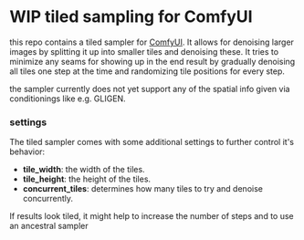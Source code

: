 # WIP tiled sampling for ComfyUI

this repo contains a tiled sampler for [ComfyUI](https://github.com/comfyanonymous/ComfyUI). It allows for denoising larger images by splitting it up into smaller tiles and denoising these. It tries to minimize any seams for showing up in the end result by gradually denoising all tiles one step at the time and randomizing tile positions for every step.

the sampler currently does not yet support any of the spatial info given via conditionings like e.g. GLIGEN.

### settings

The tiled sampler comes with some additional settings to further control it's behavior:

- **tile_width**: the width of the tiles.
- **tile_height**: the height of the tiles.
- **concurrent_tiles**: determines how many tiles to try and denoise concurrently.

If results look tiled, it might help to increase the number of steps and to use an ancestral sampler